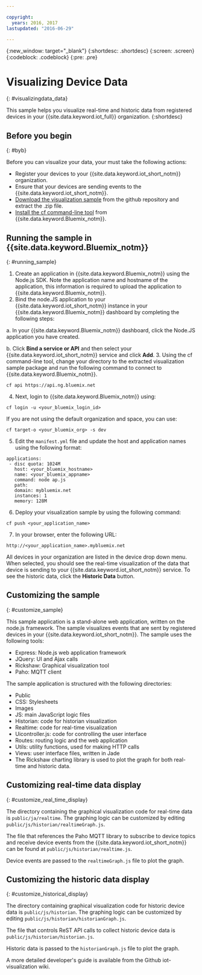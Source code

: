 ```yaml
---

copyright:
  years: 2016, 2017
lastupdated: "2016-06-29"

---
```


{:new_window: target="\_blank"}
{:shortdesc: .shortdesc}
{:screen: .screen}
{:codeblock: .codeblock}
{:pre: .pre}

# Visualizing Device Data
{: #visualizingdata_data}

This sample helps you visualize real-time and historic data from registered devices in your {{site.data.keyword.iot_full}} organization.
{:shortdesc}

## Before you begin
{: #byb}

Before you can visualize your data, your must take the following actions:

- Register your devices to your {{site.data.keyword.iot_short_notm}} organization.
- Ensure that your devices are sending events to the {{site.data.keyword.iot_short_notm}}.
- [Download the visualization sample](https://github.com/ibm-messaging/iot-visualization/archive/v0.2.0.zip) from the github repository and extract the .zip file.
- [Install the cf command-line tool](../../starters/install_cli.html) from {{site.data.keyword.Bluemix_notm}}.

## Running the sample in {{site.data.keyword.Bluemix_notm}}
{: #running_sample}

1. Create an application in {{site.data.keyword.Bluemix_notm}} using the Node.js SDK. Note the application name and hostname of the application, this information is required to upload the application to {{site.data.keyword.Bluemix_notm}}.
2. Bind the node.JS application to your {{site.data.keyword.iot_short_notm}} instance in your {{site.data.keyword.Bluemix_notm}} dashboard by completing the following steps:

  a. In your {{site.data.keyword.Bluemix_notm}} dashboard, click the Node.JS application you have created.

  b. Click **Bind a service or API** and then select your {{site.data.keyword.iot_short_notm}} service and click **Add**.
3. Using the cf command-line tool, change your directory to the extracted visualization sample package and run the following command to connect to {{site.data.keyword.Bluemix_notm}}.
```
cf api https://api.ng.bluemix.net
```
4. Next, login to {{site.data.keyword.Bluemix_notm}} using:
```
cf login -u <your_bluemix_login_id>
```
If you are not using the default organization and space, you can use:
```
cf target-o <your_bluemix_org> -s dev
```

5. Edit the `manifest.yml` file and update the host and application names using the following format:
```
applications:
 - disc quota: 1024M
   host: <your_bluemix_hostname>
   name: <your_bluemix_appname>
   command: node ap.js
   path:
   domain: mybluemix.net
   instances: 1
   memory: 128M
```
6. Deploy your visualization sample by using the following command:
```
cf push <your_application_name>
```
7. In your browser, enter the following URL:
```
http://<your_application_name>.mybluemix.net
```

All devices in your organization are listed in the device drop down menu. When selected, you should see the real-time visualization of the data that device is sending to your {{site.data.keyword.iot_short_notm}} service. To see the historic data, click the **Historic Data** button.

## Customizing the sample
{: #customize_sample}

This sample application is a stand-alone web application, written on the node.js framework. The sample visualizes events that are sent by registered devices in your {{site.data.keyword.iot_short_notm}}. The sample uses the following tools:

- Express: Node.js web application framework
- JQuery: UI and Ajax calls
- Rickshaw: Graphical visualization tool
- Paho: MQTT client

The sample application is structured with the following directories:

- Public
- CSS: Stylesheets
- Images
- JS: main JavaScript logic files
- Historian: code for historian visualization
- Realtime: code for real-time visualization
- Uicontroller.js: code for controlling the user interface
- Routes: routing logic and the web application
- Utils: utility functions, used for making HTTP calls
- Views: user interface files, written in Jade
- The Rickshaw charting library is used to plot the graph for both real-time and historic data.

## Customizing real-time data display
{: #customize_real_time_display}

The directory containing the graphical visualization code for real-time data is `public/ja/realtime`. The graphing logic can be customized by editing `public/js/historian/realtimeGraph.js`.

The file that references the Paho MQTT library to subscribe to device topics and receive device events from the {{site.data.keyword.iot_short_notm}} can be found at `public/js/historian/realtime.js`.

Device events are passed to the `realtimeGraph.js` file to plot the graph.

## Customizing the historic data display
{: #customize_historical_display}

The directory containing graphical visualization code for historic device data is `public/js/historian`. The graphing logic can be customized by editing `public/js/historian/historianGraph.js`.

The file that controls ReST API calls to collect historic device data is `public/js/historian/historian.js`.

Historic data is passed to the `historianGraph.js` file to plot the graph.

A more detailed developer's guide is available from the Github iot-visualization wiki.
